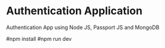 # Authentication Application
Authentication App using Node JS, Passport JS and MongoDB

#npm install
#npm run dev
